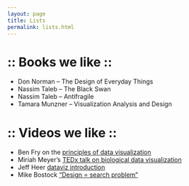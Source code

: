 ```yaml
---
layout: page
title: Lists
permalink: lists.html
---
```

# :: Books we like ::

* Don Norman – The Design of Everyday Things
* Nassim Taleb – The Black Swan
* Nassim Taleb – Antifragile
* Tamara Munzner – Visualization Analysis and Design

# :: Videos we like ::

* Ben Fry on the [principles of data visualization](vizbi.org/Videos/11551146)
* Miriah Meyer’s [TEDx talk on biological data visualization](www.youtube.com…Cf8MA&gl=BE)
* Jeff Heer [dataviz introduction](www.youtube.com/watch?v=vc1bq0qIKoA)
* Mike Bostock [“Design = search problem”](www.youtube.com/watch?v=fThhbt23SGM)
